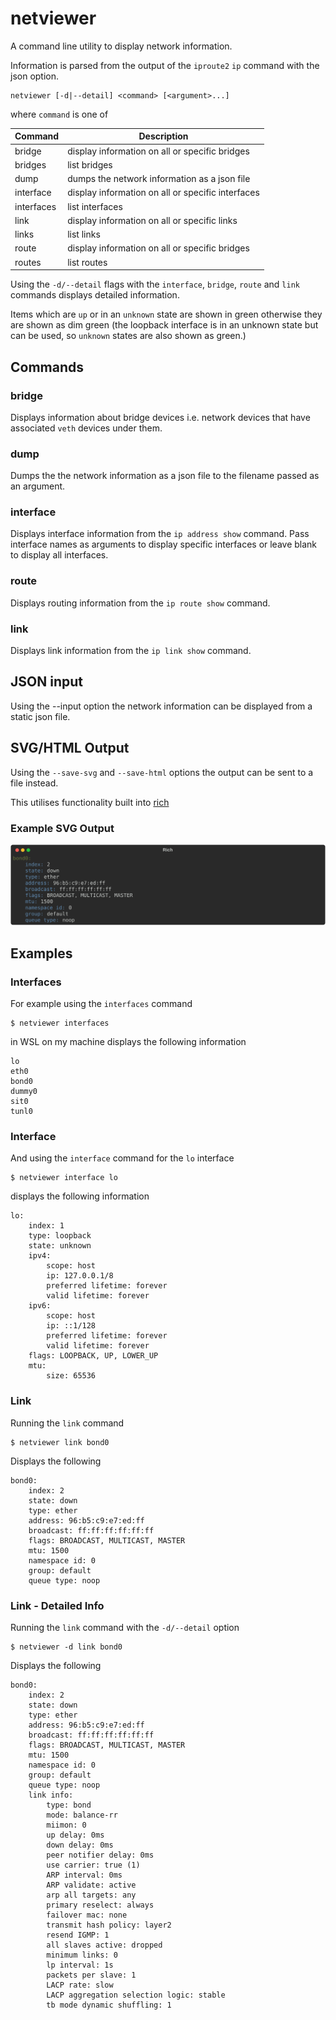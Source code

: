 # netviewer

A command line utility to display network information.

Information is parsed from the output of the `iproute2` `ip` command with the json option.

```
netviewer [-d|--detail] <command> [<argument>...]
```

where `command` is one of

| Command    | Description                                       |
| ---------- | ------------------------------------------------- |
| bridge     | display information on all or specific bridges    |
| bridges    | list bridges                                      |
| dump       | dumps the network information as a json file      |
| interface  | display information on all or specific interfaces |
| interfaces | list interfaces                                   |
| link       | display information on all or specific links      |
| links      | list links                                        |
| route      | display information on all or specific bridges    |
| routes     | list routes                                       |

Using the `-d/--detail` flags with the `interface`, `bridge`, `route` and `link` commands displays detailed information.

Items which are `up` or in an `unknown` state are shown in green otherwise they are shown as dim green (the loopback interface is in an unknown state but can be used, so `unknown` states are also shown as green.)

## Commands

### bridge

Displays information about bridge devices i.e. network devices that have associated `veth` devices under them.

### dump

Dumps the the network information as a json file to the filename passed as an argument.

### interface

Displays interface information from the `ip address show` command. Pass interface names as arguments to display specific interfaces or leave blank to display all interfaces.

### route

Displays routing information from the `ip route show` command.

### link

Displays link information from the `ip link show` command.

## JSON input

Using the --input option the network information can be displayed from a static json file.

## SVG/HTML Output

Using the `--save-svg` and `--save-html` options the output can be sent to a file instead.

This utilises functionality built into [rich](https://rich.readthedocs.io/en/latest/)

### Example SVG Output

![bond0 output](docs/bond0.svg)

## Examples

### Interfaces

For example using the `interfaces` command

```
$ netviewer interfaces
```

in WSL on my machine displays the following information

```
lo
eth0
bond0
dummy0
sit0
tunl0
```

### Interface

And using the `interface` command for the `lo` interface

```
$ netviewer interface lo
```

displays the following information

```
lo:
    index: 1
    type: loopback
    state: unknown
    ipv4:
        scope: host
        ip: 127.0.0.1/8
        preferred lifetime: forever
        valid lifetime: forever
    ipv6:
        scope: host
        ip: ::1/128
        preferred lifetime: forever
        valid lifetime: forever
    flags: LOOPBACK, UP, LOWER_UP
    mtu:
        size: 65536
```

### Link

Running the `link` command

```
$ netviewer link bond0
```

Displays the following

```
bond0:
    index: 2
    state: down
    type: ether
    address: 96:b5:c9:e7:ed:ff
    broadcast: ff:ff:ff:ff:ff:ff
    flags: BROADCAST, MULTICAST, MASTER
    mtu: 1500
    namespace id: 0
    group: default
    queue type: noop
```

### Link - Detailed Info

Running the `link` command with the `-d/--detail` option

```
$ netviewer -d link bond0
```

Displays the following

```
bond0:
    index: 2
    state: down
    type: ether
    address: 96:b5:c9:e7:ed:ff
    broadcast: ff:ff:ff:ff:ff:ff
    flags: BROADCAST, MULTICAST, MASTER
    mtu: 1500
    namespace id: 0
    group: default
    queue type: noop
    link info:
        type: bond
        mode: balance-rr
        miimon: 0
        up delay: 0ms
        down delay: 0ms
        peer notifier delay: 0ms
        use carrier: true (1)
        ARP interval: 0ms
        ARP validate: active
        arp all targets: any
        primary reselect: always
        failover mac: none
        transmit hash policy: layer2
        resend IGMP: 1
        all slaves active: dropped
        minimum links: 0
        lp interval: 1s
        packets per slave: 1
        LACP rate: slow
        LACP aggregation selection logic: stable
        tb mode dynamic shuffling: 1
```
